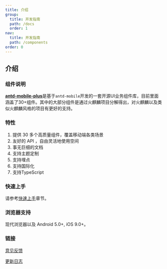 ```yaml
---
title: 介绍
group: 
  title: 开发指南
  path: /docs
  order: 1
nav:
  title: 开发指南
  path: /components
order: 0
---
```


## 介绍
### 组件说明
<b>[antd-mobile-plus](https://github.com/alitajs/antd-mobile-plus)</b>是基于`antd-mobile`开发的一套开源UI业务组件库，目前里面涵盖了30+组件。其中的大部分组件是通过火麒麟项目分解得出，对火麒麟以及类似火麒麟风格的项目有更好的支持。

### 特性

1. 提供 30 多个高质量组件，覆盖移动端各类场景
2. 友好的 API ，自由灵活地使用空间
3. 事无巨细的文档
4. 支持主题定制
5. 支持埋点
6. 支持国际化
7. 支持TypeScript

### 快速上手
请参考[快速上手](/components/docs/install)章节。

### 浏览器支持
现代浏览器以及 Android 5.0+, iOS 9.0+。

### 链接
[意见反馈](https://github.com/alitajs/antd-mobile-plus/issues)

[更新日志](/components/docs/update)






